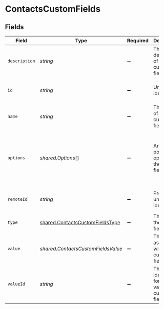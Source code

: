 # ContactsCustomFields


## Fields

| Field                                                                                     | Type                                                                                      | Required                                                                                  | Description                                                                               | Example                                                                                   |
| ----------------------------------------------------------------------------------------- | ----------------------------------------------------------------------------------------- | ----------------------------------------------------------------------------------------- | ----------------------------------------------------------------------------------------- | ----------------------------------------------------------------------------------------- |
| `description`                                                                             | *string*                                                                                  | :heavy_minus_sign:                                                                        | The description of the custom field.                                                      | The type of the activity that set the contact as a marketing contact                      |
| `id`                                                                                      | *string*                                                                                  | :heavy_minus_sign:                                                                        | Unique identifier                                                                         | 8187e5da-dc77-475e-9949-af0f1fa4e4e3                                                      |
| `name`                                                                                    | *string*                                                                                  | :heavy_minus_sign:                                                                        | The name of the custom field.                                                             | Marketing contact status source type                                                      |
| `options`                                                                                 | *shared.Options*[]                                                                        | :heavy_minus_sign:                                                                        | An array of possible options for the custom field.                                        | [<br/>"Ad",<br/>"Contact Import",<br/>"Conversation",<br/>"Form Submission",<br/>"Initial State"<br/>] |
| `remoteId`                                                                                | *string*                                                                                  | :heavy_minus_sign:                                                                        | Provider's unique identifier                                                              | 8187e5da-dc77-475e-9949-af0f1fa4e4e3                                                      |
| `type`                                                                                    | [shared.ContactsCustomFieldsType](../../../sdk/models/shared/contactscustomfieldstype.md) | :heavy_minus_sign:                                                                        | The type of the custom field.                                                             | Dropdown select                                                                           |
| `value`                                                                                   | *shared.ContactsCustomFieldsValue*                                                        | :heavy_minus_sign:                                                                        | The value associated with the custom field.                                               | Form Submission                                                                           |
| `valueId`                                                                                 | *string*                                                                                  | :heavy_minus_sign:                                                                        | The unique identifier for the value of the custom field.                                  | value_123                                                                                 |